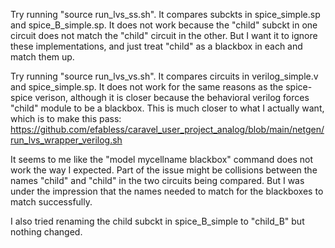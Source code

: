 Try running "source run_lvs_ss.sh". It compares subckts in spice_simple.sp and spice_B_simple.sp. It does not work because the "child" subckt in one circuit does not match the "child" circuit in the other. But I want it to ignore these implementations, and just treat "child" as a blackbox in each and match them up.

Try running "source run_lvs_vs.sh". It compares circuits in verilog_simple.v and spice_simple.sp. It does not work for the same reasons as the spice-spice verison, although it is closer because the behavioral verilog forces "child" module to be a blackbox. This is much closer to what I actually want, which is to make this pass: https://github.com/efabless/caravel_user_project_analog/blob/main/netgen/run_lvs_wrapper_verilog.sh


It seems to me like the "model mycellname blackbox" command does not work the way I expected. Part of the issue might be collisions between the names "child" and "child" in the two circuits being compared. But I was under the impression that the names needed to match for the blackboxes to match successfully.

I also tried renaming the child subckt in spice_B_simple to "child_B" but nothing changed. 
